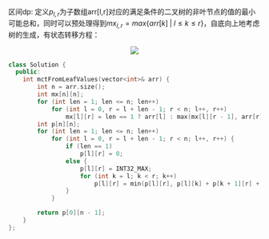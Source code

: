 区间dp: 定义$p_{l,r}$为子数组arr[l,r]对应的满足条件的二叉树的非叶节点的值的最小可能总和，同时可以预处理得到$mx_{l,r}=max\{arr[k] \; |\; l\le k\le r \}$，自底向上地考虑树的生成，有状态转移方程：

<p align="center">
  <img src="https://latex.codecogs.com/svg.image?p_{l,r}=\left\lbrace&space;\begin{matrix}0&space;&space;&&space;if&space;\;&space;r-l&plus;1&space;=1&space;\\\\&space;max\{&space;p_{l,k}&space;&plus;&space;p_{k&plus;1,r}&space;&plus;mx_{l,k}\times&space;mx_{k&plus;1,r}&space;\&space;\;&space;|&space;\;&space;l\le&space;k&space;<&space;r&space;\}&space;&&space;if&space;\;&space;r-l&plus;1>1\end{matrix}\right." />
</p>


```cpp
class Solution {
  public:
    int mctFromLeafValues(vector<int>& arr) {
        int n = arr.size();
        int mx[n][n];
        for (int len = 1; len <= n; len++)
            for (int l = 0, r = l + len - 1; r < n; l++, r++)
                mx[l][r] = len == 1 ? arr[l] : max(mx[l][r - 1], arr[r]);
        int p[n][n];
        for (int len = 1; len <= n; len++)
            for (int l = 0, r = l + len - 1; r < n; l++, r++) {
                if (len == 1)
                    p[l][r] = 0;
                else {
                    p[l][r] = INT32_MAX;
                    for (int k = l; k < r; k++)
                        p[l][r] = min(p[l][r], p[l][k] + p[k + 1][r] + mx[l][k] * mx[k + 1][r]);
                }
            }

        return p[0][n - 1];
    }
};
```